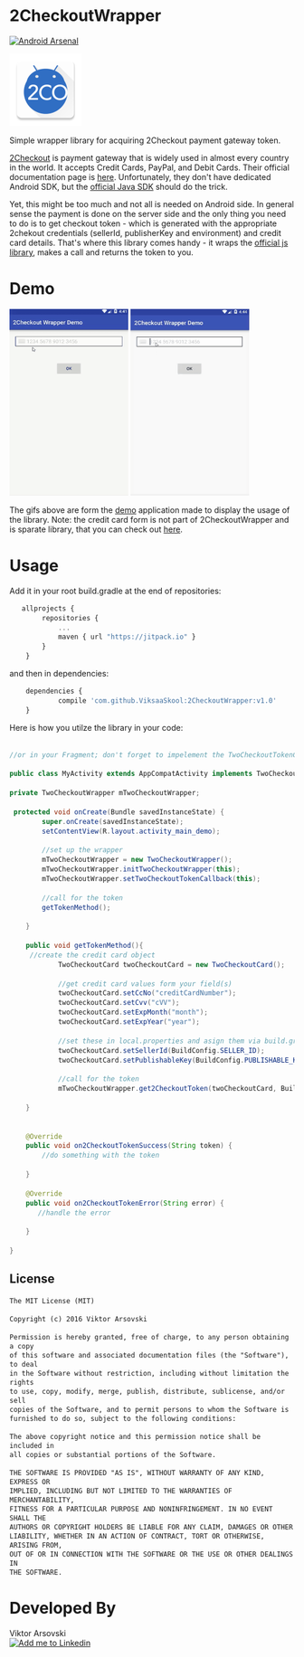 # 2CheckoutWrapper

[![Android Arsenal](https://img.shields.io/badge/Android%20Arsenal-2CheckoutWrapper-green.svg?style=true)](https://android-arsenal.com/details/1/3938)

<img src="https://github.com/ViksaaSkool/2CheckoutWrapper/blob/master/art/main_logo.png" width="128" height="128"/>

Simple wrapper library for acquiring 2Checkout payment gateway token.

[2Checkout](https://www.2checkout.com/) is payment gateway that is widely used in almost every country in the world. It accepts Credit Cards, PayPal, and Debit Cards. Their official documentation page is [here](https://www.2checkout.com/documentation). 
Unfortunately, they don't have dedicated Android SDK, but the [official Java SDK](http://bit.ly/29DaaEm) should do the trick.

Yet, this might be too much and not all is needed on Android side. In general sense the payment is done on the server side and the only thing you need to do is to get checkout token - which is generated with the appropriate 2chekout credentials (sellerId, publisherKey and environment) and credit card details. That's where this library comes handy - it wraps the [official js library](http://bit.ly/29DbLKv), makes a call and returns the token to you.  

# Demo

<img src="https://github.com/ViksaaSkool/2CheckoutWrapper/blob/master/art/success.gif" width="210" height="330"/>
<img src="https://github.com/ViksaaSkool/2CheckoutWrapper/blob/master/art/failure.gif" width="210" height="330"/>

The gifs above are form the [demo](http://bit.ly/29D8z1i) application made to display the usage of the library. 
Note: the credit card form is not part of 2CheckoutWrapper and is sparate library, that you can check out [here](http://bit.ly/29D8YB8).



# Usage

Add it in your root build.gradle at the end of repositories:
```javascript
   allprojects {
		repositories {
			...
			maven { url "https://jitpack.io" }
		}
	}
```
and then in dependencies:
```javascript
	dependencies {
	        compile 'com.github.ViksaaSkool:2CheckoutWrapper:v1.0'
	}
```

Here is how you utilze the library in your code:

```java

//or in your Fragment; don't forget to impelement the TwoCheckoutTokenCallback

public class MyActivity extends AppCompatActivity implements TwoCheckoutTokenCallback{

private TwoCheckoutWrapper mTwoCheckoutWrapper;

 protected void onCreate(Bundle savedInstanceState) {
        super.onCreate(savedInstanceState);
        setContentView(R.layout.activity_main_demo);

        //set up the wrapper
        mTwoCheckoutWrapper = new TwoCheckoutWrapper();
        mTwoCheckoutWrapper.initTwoCheckoutWrapper(this);
        mTwoCheckoutWrapper.setTwoCheckoutTokenCallback(this);
        
        //call for the token 
        getTokenMethod();

    }
    
    public void getTokenMethod(){
     //create the credit card object
            TwoCheckoutCard twoCheckoutCard = new TwoCheckoutCard();
            
            //get credit card values form your field(s)
            twoCheckoutCard.setCcNo("creditCardNumber");
            twoCheckoutCard.setCvv("cVV");
            twoCheckoutCard.setExpMonth("month");
            twoCheckoutCard.setExpYear("year");
            
            //set these in local.properties and asign them via build.gradle
            twoCheckoutCard.setSellerId(BuildConfig.SELLER_ID);
            twoCheckoutCard.setPublishableKey(BuildConfig.PUBLISHABLE_KEY);

            //call for the token
            mTwoCheckoutWrapper.get2CheckoutToken(twoCheckoutCard, BuildConfig.ENVIRONMENT);
    
    }
    
    
    @Override
    public void on2CheckoutTokenSuccess(String token) {
        //do something with the token

    }

    @Override
    public void on2CheckoutTokenError(String error) {
       //handle the error

    }

}

```







License
--------

    The MIT License (MIT)

    Copyright (c) 2016 Viktor Arsovski
    
    Permission is hereby granted, free of charge, to any person obtaining a copy
    of this software and associated documentation files (the "Software"), to deal
    in the Software without restriction, including without limitation the rights
    to use, copy, modify, merge, publish, distribute, sublicense, and/or sell
    copies of the Software, and to permit persons to whom the Software is
    furnished to do so, subject to the following conditions:
    
    The above copyright notice and this permission notice shall be included in
    all copies or substantial portions of the Software.
    
    THE SOFTWARE IS PROVIDED "AS IS", WITHOUT WARRANTY OF ANY KIND, EXPRESS OR
    IMPLIED, INCLUDING BUT NOT LIMITED TO THE WARRANTIES OF MERCHANTABILITY,
    FITNESS FOR A PARTICULAR PURPOSE AND NONINFRINGEMENT. IN NO EVENT SHALL THE
    AUTHORS OR COPYRIGHT HOLDERS BE LIABLE FOR ANY CLAIM, DAMAGES OR OTHER
    LIABILITY, WHETHER IN AN ACTION OF CONTRACT, TORT OR OTHERWISE, ARISING FROM,
    OUT OF OR IN CONNECTION WITH THE SOFTWARE OR THE USE OR OTHER DEALINGS IN
    THE SOFTWARE.


# Developed By
Viktor Arsovski
</br>
<a href="https://mk.linkedin.com/in/varsovski">
  <img alt="Add me to Linkedin" src="http://is.gd/u42ILV" width="96" height="96"/>
</a>


